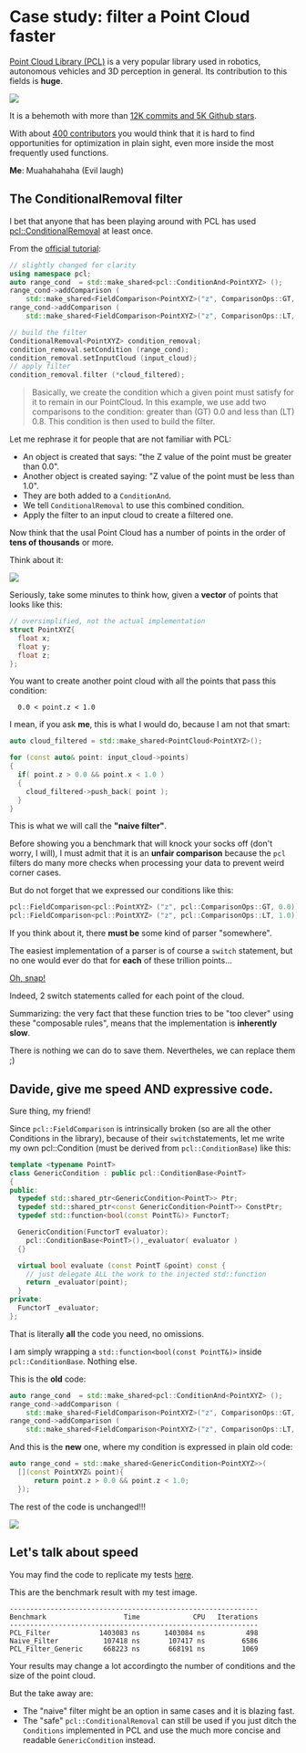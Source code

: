 # Case study: filter a Point Cloud faster

[Point Cloud Library (PCL)](https://pointclouds.org/) is a very popular
library used in robotics, autonomous vehicles and 3D perception in general. 
Its contribution to this fields is **huge**.

![](img/pcl.jpg)

It is a behemoth with more than [12K commits and 5K Github stars](https://github.com/PointCloudLibrary/pcl).

With about [400 contributors](https://github.com/PointCloudLibrary/pcl/graphs/contributors)
you would think that it is hard to find opportunities for optimization
in plain sight, even more inside the most frequently used functions.

**Me**: Muahahahaha (Evil laugh)

## The ConditionalRemoval filter

I bet that anyone that has been playing around with PCL has used 
[pcl::ConditionalRemoval](https://pcl-tutorials.readthedocs.io/en/latest/remove_outliers.html) at least once.

From the [official tutorial](https://pcl-tutorials.readthedocs.io/en/latest/remove_outliers.html):

```C++
// slightly changed for clarity
using namespace pcl;
auto range_cond  = std::make_shared<pcl::ConditionAnd<PointXYZ> ();
range_cond->addComparison ( 
    std::make_shared<FieldComparison<PointXYZ>("z", ComparisonOps::GT, 0.0));
range_cond->addComparison (
    std::make_shared<FieldComparison<PointXYZ>("z", ComparisonOps::LT, 1.0)));

// build the filter
ConditionalRemoval<PointXYZ> condition_removal;
condition_removal.setCondition (range_cond);
condition_removal.setInputCloud (input_cloud);
// apply filter
condition_removal.filter (*cloud_filtered);
```

> Basically, we create the condition which a given point must satisfy for it to remain in our PointCloud. 
> In this example, we use add two comparisons to the condition: greater than (GT) 0.0 and less than (LT) 0.8. 
> This condition is then used to build the filter.

Let me rephrase it for people that are not familiar with PCL:

- An object is created that says: "the Z value of the point must be greater than 0.0".
- Another object is created saying: "Z value of the point must be less than 1.0".
- They are both added to a `ConditionAnd`.
- We tell `ConditionalRemoval` to use this combined condition.
- Apply the filter to an input cloud to create a filtered one.

Now think that the usal Point Cloud has a number of points in the order of 
**tens of thousands** or more.
 
 Think about it:
 
![](img/think_about_it.jpg)

Seriously, take some minutes to think how, given a **vector** of points that looks like this:

```C++
// oversimplified, not the actual implementation
struct PointXYZ{
  float x;
  float y;
  float z; 
};
```

You want to create another point cloud with all the points that pass this condition:

      0.0 < point.z < 1.0
      
I mean, if you ask **me**, this is what I would do, because I am not that smart:

```C++
auto cloud_filtered = std::make_shared<PointCloud<PointXYZ>();

for (const auto& point: input_cloud->points) 
{
  if( point.z > 0.0 && point.x < 1.0 )
  {
    cloud_filtered->push_back( point );
  }
}
``` 
This is what we will call the **"naive filter"**.

Before showing you a benchmark that will knock your socks off (don't worry, I will),
I must admit that it is an **unfair comparison** because the `pcl` filters
do many more checks when processing your data to prevent weird corner cases.


But do not forget that we expressed our conditions like this:

```C++
pcl::FieldComparison<pcl::PointXYZ> ("z", pcl::ComparisonOps::GT, 0.0)));
pcl::FieldComparison<pcl::PointXYZ> ("z", pcl::ComparisonOps::LT, 1.0)));
```

If you think about it, there **must be** some kind of parser "somewhere".

The easiest implementation of a parser is of course a `switch`
statement, but no one would ever do that for **each** of these trillion points...

[Oh, snap!](https://github.com/PointCloudLibrary/pcl/blob/pcl-1.11.0/filters/include/pcl/filters/impl/conditional_removal.hpp#L98-L127)

Indeed, 2 switch statements called for each point of the cloud.

Summarizing: the very fact that these function tries to be "too clever"
using these "composable rules", means that the implementation is **inherently slow**.

There is nothing we can do to save them. Nevertheles, we can replace them ;)

## Davide, give me speed AND expressive code.

Sure thing, my friend!

Since `pcl::FieldComparison` is intrinsically broken (so are all the other Conditions in the library), 
because of their `switch`statements, let me write my own pcl::Condition (must be derived from `pcl::ConditionBase`) like this:

```C++
template <typename PointT>
class GenericCondition : public pcl::ConditionBase<PointT>
{
public:
  typedef std::shared_ptr<GenericCondition<PointT>> Ptr;
  typedef std::shared_ptr<const GenericCondition<PointT>> ConstPtr;
  typedef std::function<bool(const PointT&)> FunctorT;

  GenericCondition(FunctorT evaluator): 
    pcl::ConditionBase<PointT>(),_evaluator( evaluator ) 
  {}

  virtual bool evaluate (const PointT &point) const {
    // just delegate ALL the work to the injected std::function
    return _evaluator(point);
  }
private:
  FunctorT _evaluator;
};
```

That is literally **all** the code you need, no omissions.

I am simply wrapping a `std::function<bool(const PointT&)>` inside  `pcl::ConditionBase`. Nothing else.
 
This is the **old** code:


```C++
auto range_cond  = std::make_shared<pcl::ConditionAnd<PointXYZ> ();
range_cond->addComparison ( 
    std::make_shared<FieldComparison<PointXYZ>("z", ComparisonOps::GT, 0.0));
range_cond->addComparison (
    std::make_shared<FieldComparison<PointXYZ>("z", ComparisonOps::LT, 0.8)));
```

And this is the **new** one, where my condition is expressed in plain old code:

```C++   
auto range_cond = std::make_shared<GenericCondition<PointXYZ>>(
  [](const PointXYZ& point){ 
      return point.z > 0.0 && point.z < 1.0; 
  });
```

The rest of the code is unchanged!!!

![](img/beautiful.jpg)

## Let's talk about speed

You may find the code to replicate my tests [here](https://github.com/facontidavide/CPP_Optimizations_Diary/tree/master/cpp/pcl_conditional_removal.cpp).

This are the benchmark result with my test image.

```
-------------------------------------------------------------
Benchmark                   Time             CPU   Iterations
-------------------------------------------------------------
PCL_Filter            1403083 ns      1403084 ns          498
Naive_Filter           107418 ns       107417 ns         6586
PCL_Filter_Generic     668223 ns       668191 ns         1069
```
Your results may change a lot accordingto the number of conditions and the size of the point cloud.

But the take away are:

- The "naive" filter might be an option in same cases and it is blazing fast.
- The "safe" `pcl::ConditionalRemoval` can still be used if you just ditch the `Conditions` implemented in PCL and use  the much more concise and readable `GenericCondition` instead.

